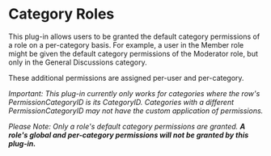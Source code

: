 # Category Roles
This plug-in allows users to be granted the default category permissions of a role on a per-category basis.  For example, a user in the Member role might be given the default category permissions of the Moderator role, but only in the General Discussions category.

These additional permissions are assigned per-user and per-category.

_Important: This plug-in currently only works for categories where the row's PermissionCategoryID is its CategoryID.  Categories with a different PermissionCategoryID may not have the custom application of permissions._

_Please Note: Only a role's default category permissions are granted.  __A role's global and per-category permissions will not be granted by this plug-in.___
